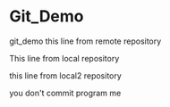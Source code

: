 # Git_Demo
git_demo
this line from remote repository

This line from local repository

this line from local2 repository

you don't commit program me
